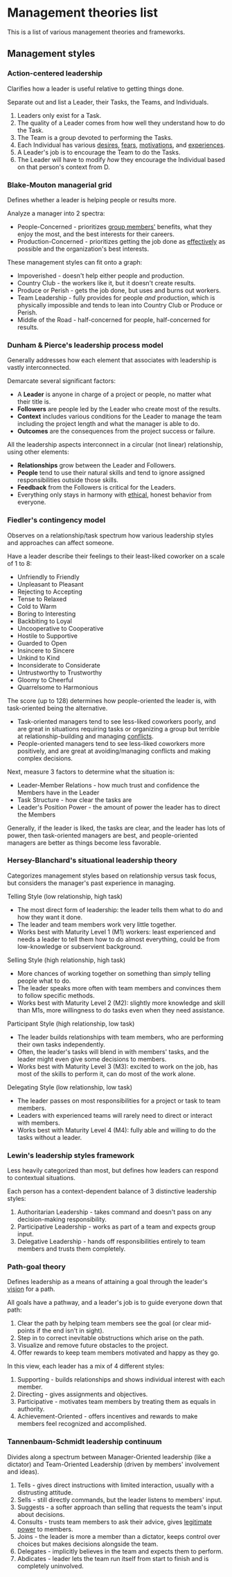 
# Management theories list

This is a list of various management theories and frameworks.

## Management styles

### Action-centered leadership

Clarifies how a leader is useful relative to getting things done.

Separate out and list a Leader, their Tasks, the Teams, and Individuals.

1. Leaders only exist for a Task.
2. The quality of a Leader comes from how well they understand how to do the Task.
3. The Team is a group devoted to performing the Tasks.
4. Each Individual has various [desires](mind-feelings.md), [fears](mind-feelings-fear.md), [motivations](purpose.md), and [experiences](stories.md).
5. A Leader's job is to encourage the Team to do the Tasks.
6. The Leader will have to modify *how* they encourage the Individual based on that person's context from D.

### Blake-Mouton managerial grid

Defines whether a leader is helping people or results more.

Analyze a manager into 2 spectra:

- People-Concerned - prioritizes [group members'](groups-member.md) benefits, what they enjoy the most, and the best interests for their careers.
- Production-Concerned - prioritizes getting the job done as [effectively](results.md) as possible and the organization's best interests.

These management styles can fit onto a graph:

- Impoverished - doesn't help either people and production.
- Country Club - the workers like it, but it doesn't create results.
- Produce or Perish - gets the job done, but uses and burns out workers.
- Team Leadership - fully provides for people *and* production, which is physically impossible and tends to lean into Country Club or Produce or Perish.
- Middle of the Road - half-concerned for people, half-concerned for results.

### Dunham & Pierce's leadership process model

Generally addresses how each element that associates with leadership is vastly interconnected.

Demarcate several significant factors:

- A **Leader** is anyone in charge of a project or people, no matter what their title is.
- **Followers** are people led by the Leader who create most of the results.
- **Context** includes various conditions for the Leader to manage the team including the project length and what the manager is able to do.
- **Outcomes** are the consequences from the project success or failure.

All the leadership aspects interconnect in a circular (not linear) relationship, using other elements:

- **Relationships** grow between the Leader and Followers.
- **People** tend to use their natural skills and tend to ignore assigned responsibilities outside those skills.
- **Feedback** from the Followers is critical for the Leaders.
- Everything only stays in harmony with [ethical](morality.md), honest behavior from everyone.

### Fiedler's contingency model

Observes on a relationship/task spectrum how various leadership styles and approaches can affect someone.

Have a leader describe their feelings to their least-liked coworker on a scale of 1 to 8:

- Unfriendly to Friendly
- Unpleasant to Pleasant
- Rejecting to Accepting
- Tense to Relaxed
- Cold to Warm
- Boring to Interesting
- Backbiting to Loyal
- Uncooperative to Cooperative
- Hostile to Supportive
- Guarded to Open
- Insincere to Sincere
- Unkind to Kind
- Inconsiderate to Considerate
- Untrustworthy to Trustworthy
- Gloomy to Cheerful
- Quarrelsome to Harmonious

The score (up to 128) determines how people-oriented the leader is, with task-oriented being the alternative.

- Task-oriented managers tend to see less-liked coworkers poorly, and are great in situations requiring tasks or organizing a group but terrible at relationship-building and managing [conflicts](people-5_conflicts.md).
- People-oriented managers tend to see less-liked coworkers more positively, and are great at avoiding/managing conflicts and making complex decisions.

Next, measure 3 factors to determine what the situation is:

- Leader-Member Relations - how much trust and confidence the Members have in the Leader
- Task Structure - how clear the tasks are
- Leader's Position Power - the amount of power the leader has to direct the Members

Generally, if the leader is liked, the tasks are clear, and the leader has lots of power, then task-oriented managers are best, and people-oriented managers are better as things become less favorable.

### Hersey-Blanchard's situational leadership theory

Categorizes management styles based on relationship versus task focus, but considers the manager's past experience in managing.

Telling Style (low relationship, high task)

- The most direct form of leadership: the leader tells them what to do and how they want it done.
- The leader and team members work very little together.
- Works best with Maturity Level 1 (M1) workers: least experienced and needs a leader to tell them how to do almost everything, could be from low-knowledge or subservient background.

Selling Style (high relationship, high task)

- More chances of working together on something than simply telling people what to do.
- The leader speaks more often with team members and convinces them to follow specific methods.
- Works best with Maturity Level 2 (M2): slightly more knowledge and skill than M1s, more willingness to do tasks even when they need assistance.

Participant Style (high relationship, low task)

- The leader builds relationships with team members, who are performing their own tasks independently.
- Often, the leader's tasks will blend in with members' tasks, and the leader might even give some decisions to members.
- Works best with Maturity Level 3 (M3): excited to work on the job, has most of the skills to perform it, can do most of the work alone.

Delegating Style (low relationship, low task)

- The leader passes on most responsibilities for a project or task to team members.
- Leaders with experienced teams will rarely need to direct or interact with members.
- Works best with Maturity Level 4 (M4): fully able and willing to do the tasks without a leader.

### Lewin's leadership styles framework

Less heavily categorized than most, but defines how leaders can respond to contextual situations.

Each person has a context-dependent balance of 3 distinctive leadership styles:

1. Authoritarian Leadership - takes command and doesn't pass on any decision-making responsibility.
2. Participative Leadership - works as part of a team and expects group input.
3. Delegative Leadership - hands off responsibilities entirely to team members and trusts them completely.

### Path-goal theory

Defines leadership as a means of attaining a goal through the leader's [vision](imagination.md) for a path.

All goals have a pathway, and a leader's job is to guide everyone down that path:

1. Clear the path by helping team members see the goal (or clear mid-points if the end isn't in sight).
2. Step in to correct inevitable obstructions which arise on the path.
3. Visualize and remove future obstacles to the project.
4. Offer rewards to keep team members motivated and happy as they go.

In this view, each leader has a mix of 4 different styles:

1. Supporting - builds relationships and shows individual interest with each member.
2. Directing - gives assignments and objectives.
3. Participative - motivates team members by treating them as equals in authority.
4. Achievement-Oriented - offers incentives and rewards to make members feel recognized and accomplished.

### Tannenbaum-Schmidt leadership continuum

Divides along a spectrum between Manager-Oriented leadership (like a dictator) and Team-Oriented Leadership (driven by members' involvement and ideas).

1. Tells - gives direct instructions with limited interaction, usually with a distrusting attitude.
2. Sells - still directly commands, but the leader listens to members' input.
3. Suggests - a softer approach than selling that requests the team's input about decisions.
4. Consults - trusts team members to ask their advice, gives [legitimate power](power-types.md) to members.
5. Joins - the leader is more a member than a dictator, keeps control over choices but makes decisions alongside the team.
6. Delegates - implicitly believes in the team and expects them to perform.
7. Abdicates - leader lets the team run itself from start to finish and is completely uninvolved.
